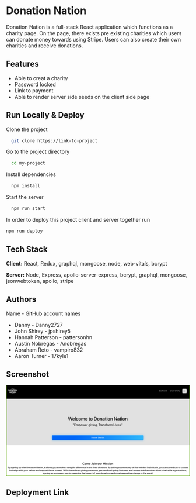 # Donation Nation

Donation Nation is a full-stack React application which functions as a charity page. On the page, there exists pre existing charities which users can donate money  towards using Stripe. Users can also create their own charities and receive donations.


## Features

- Able to creat a charity
- Password locked 
- Link to payment
- Able to render server side seeds on the client side page
## Run Locally & Deploy

Clone the project

```bash
  git clone https://link-to-project
```

Go to the project directory

```bash
  cd my-project
```

Install dependencies

```bash
  npm install
```

Start the server

```bash
  npm run start
```

In order to deploy this project client and server together run
  
  ```bash
  npm run deploy
```
## Tech Stack

**Client:** React, Redux, graphql, mongoose, node, web-vitals, bcrypt

**Server:** Node, Express, apollo-server-express, bcrypt, graphql, mongoose, jsonwebtoken, apollo, stripe


## Authors
Name - GitHub account names 
- Danny - Danny2727
- John Shirey - jpshirey5
- Hannah Patterson - pattersonhn
- Austin Nobregas - Anobregas
- Abraham Reto - vampiro832
- Aaron Turner - 17kyle1

## Screenshot
![](Client/src/Components/Images/Donation_Nation_SS.png)

## Deployment Link